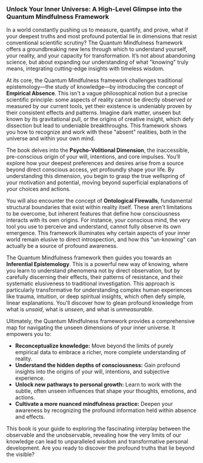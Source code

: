 ###  Unlock Your Inner Universe: A High-Level Glimpse into the Quantum Mindfulness Framework
In a world constantly pushing us to measure, quantify, and prove, what if your deepest truths and most profound potential lie in dimensions that resist conventional scientific scrutiny? The Quantum Mindfulness framework offers a groundbreaking new lens through which to understand yourself, your reality, and your capacity for transformation. It’s not about abandoning science, but about expanding our understanding of what "knowing" truly means, integrating cutting-edge insights with timeless wisdom.

At its core, the Quantum Mindfulness framework challenges traditional epistemology—the study of knowledge—by introducing the concept of **Empirical Absence**. This isn't a vague philosophical notion but a precise scientific principle: some aspects of reality cannot be directly observed or measured by our current tools, yet their existence is undeniably proven by their consistent effects and patterns. Imagine dark matter, unseen but known by its gravitational pull, or the origins of creative insight, which defy dissection but lead to undeniable breakthroughs. This framework shows you how to recognize and work with these "absent" realities, both in the universe and within your own mind.

The book delves into the **Psycho-Volitional Dimension**, the inaccessible, pre-conscious origin of your will, intentions, and core impulses. You’ll explore how your deepest preferences and desires arise from a source beyond direct conscious access, yet profoundly shape your life. By understanding this dimension, you begin to grasp the true wellspring of your motivation and potential, moving beyond superficial explanations of your choices and actions.

You will also encounter the concept of **Ontological Firewalls**, fundamental structural boundaries that exist within reality itself. These aren't limitations to be overcome, but inherent features that define how consciousness interacts with its own origins. For instance, your conscious mind, the very tool you use to perceive and understand, cannot fully observe its own emergence. This framework illuminates why certain aspects of your inner world remain elusive to direct introspection, and how this "un-knowing" can actually be a source of profound awareness.

The Quantum Mindfulness framework then guides you towards an **Inferential Epistemology**. This is a powerful new way of knowing, where you learn to understand phenomena not by direct observation, but by carefully discerning their effects, their patterns of resistance, and their systematic elusiveness to traditional investigation. This approach is particularly transformative for understanding complex human experiences like trauma, intuition, or deep spiritual insights, which often defy simple, linear explanations. You'll discover how to glean profound knowledge from what is *unsaid*, what is *unseen*, and what is *unmeasurable*.

Ultimately, the Quantum Mindfulness framework provides a comprehensive map for navigating the unseen dimensions of your inner universe. It empowers you to:
*   **Reconceptualize knowledge:** Move beyond the limits of purely empirical data to embrace a richer, more complete understanding of reality.
*   **Understand the hidden depths of consciousness:** Gain profound insights into the origins of your will, intentions, and subjective experience.
*   **Unlock new pathways to personal growth:** Learn to work with the subtle, often unseen influences that shape your thoughts, emotions, and actions.
*   **Cultivate a more nuanced mindfulness practice:** Deepen your awareness by recognizing the profound information held within absence and effects.

This book is your guide to exploring the fascinating interplay between the observable and the unobservable, revealing how the very limits of our knowledge can lead to unparalleled wisdom and transformative personal development. Are you ready to discover the profound truths that lie beyond the visible?